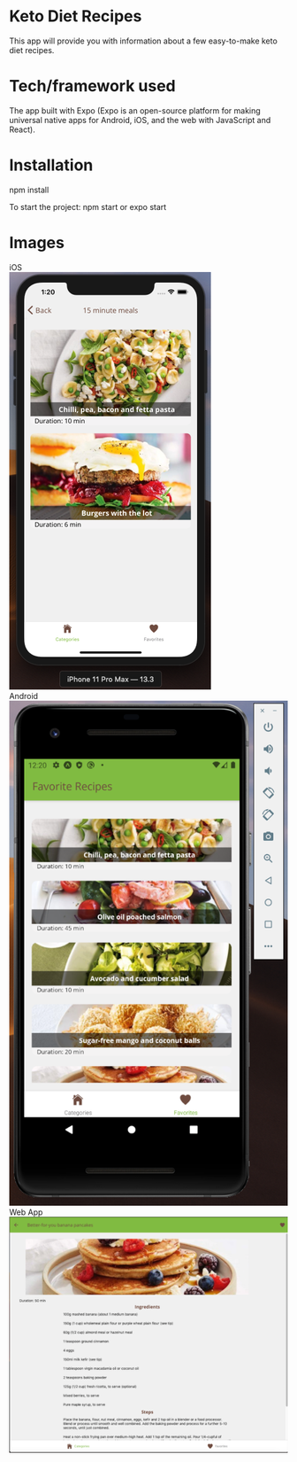 # Keto Diet Recipes 

This app will provide you with information about a few easy-to-make keto diet recipes.

# Tech/framework used
The app built with Expo (Expo is an open-source platform for making universal native apps for Android, iOS, and the web with JavaScript and React). 


# Installation
npm install

To start the project:
npm start or expo start

# Images
iOS\
![ios image](assets/ios-img.png)\
Android\
![android image](assets/android-img.png)\
Web App\
![web image](assets/web-img.png)



